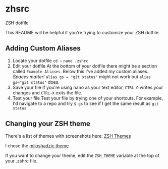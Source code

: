 # zhsrc
ZSH dotfile

This README will be helpful if you're trying to customize your ZSH dotfile.

## Adding Custom Aliases

1. Locate your dotfile
`cd ~`
`nano .zshrc`
2. Edit your dotfile
At the bottom of your dotfile there might be a section called `Example Aliases`. Below this I've added my custom aliases.
*Spaces matter!* `alias gs = "git status"` might not work but `alias gs="git status"` does.
3. Save your file
If you're using nano as your text editor, `CTRL-O` writes your changes and `CTRL-X` exits the file.
4. Test your file
Test your file by trying one of your shortcuts.
For example, I'd navigate to a repo and try `$ gs` to see if I get the same result as `git status`

## Changing your ZSH theme

There's a list of themes with screenshots here: [ZSH Themes](https://github.com/robbyrussell/oh-my-zsh/wiki/themes)

I chose the [miloshadzic theme](https://github.com/robbyrussell/oh-my-zsh/wiki/themes#miloshadzic) 

If you want to change your theme, edit the `ZSH_THEME` variable at the top of your .zshrc file.
